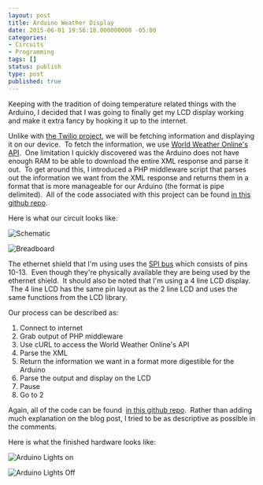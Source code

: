 ```yaml
---
layout: post
title: Arduino Weather Display
date: 2015-06-01 19:56:18.000000000 -05:00
categories:
- Circuits
- Programming
tags: []
status: publish
type: post
published: true
---
```


Keeping with the tradition of doing temperature related things with the Arduino, I decided that I was going to finally get my LCD display working and make it extra fancy by hooking it up to the internet.

Unlike with [the Twilio project](http://www.jonathonklem.com/blog/useless-arduino-hacking/), we will be fetching information and displaying it on our device.  To fetch the information, we use [World Weather Online's API](http://www.worldweatheronline.com/api/).  One limitation I quickly discovered was the Arduino does not have enough RAM to be able to download the entire XML response and parse it out.  To get around this, I introduced a PHP middleware script that parses out the information we want from the XML response and returns them in a format that is more manageable for our Arduino (the format is pipe delimited).  All of the code associated with this project can be found [in this github repo](https://github.com/jonathonklem/TemperatureDisplayer).

Here is what our circuit looks like:

![Schematic](https://jonathonklem.com/assets/images/schematic.jpg)

![Breadboard](https://jonathonklem.com/assets/images/breadboard.jpg)

The ethernet shield that I'm using uses the [SPI bus](http://www.arduino.cc/en/Reference/SPI) which consists of pins 10-13.  Even though they're physically available they are being used by the ethernet shield.  It should also be noted that I'm using a 4 line LCD display.  The 4 line LCD has the same pin layout as the 2 line LCD and uses the same functions from the LCD library.

Our process can be described as:

1. Connect to internet
2. Grab output of PHP middleware
  1. Use cURL to access the World Weather Online's API
  2. Parse the XML
  3. Return the information we want in a format more digestible for the Arduino
3. Parse the output and display on the LCD
4. Pause
5. Go to 2

Again, all of the code can be found  [in this github repo](https://github.com/jonathonklem/TemperatureDisplayer).  Rather than adding much explanation on the blog post, I tried to be as descriptive as possible in the comments.

Here is what the finished hardware looks like:

![Arduino Lights on](https://jonathonklem.com/assets/images/arduino-lights-on.jpg)

![Arduino Lights Off](https://jonathonklem.com/assets/images/arduino-lights-off.jpg)

